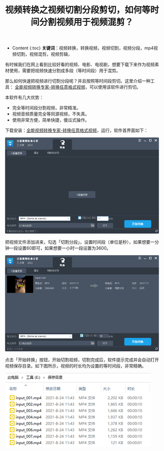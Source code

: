﻿---
layout:		post
category:	"soft"
title:		"视频转换之视频切割分段剪切，如何等时间分割视频用于视频混剪？"

tags:		[video,mp4,convert]
---
- Content
{:toc}
**关键词**：视频转换，转换视频，视频切割，视频分段，mp4视频切割，视频混剪，视频剪辑，



有时候我们在网上看到比较好看的视频、电影、电视剧，想要下载下来作为视频素材使用，需要把视频快速分割成多段（等时间段）用于混剪。



那么如何快速把视频进行切割分段呢？并且按照等时间段剪切。这里介绍一种工具： [全能视频转换专家-转换任意格式视频](https://xcxzq.com/videomaster.htm)，可以使用该软件进行剪切。



本软件有几大优势：

- 完全等时间段分割视频，非常精准。
- 视频音频质量完全等同源视频，不失真。
- 使用非常方便，简单快捷，傻瓜式操作。



下载安装：[全能视频转换专家-转换任意格式视频](https://xcxzq.com/soft/videomaster.exe)，运行，软件首界面如下：

![](../../../images/VideoConvert/VideoConvert_Main.png)



把视频文件添加进来，勾选「切割分段」，设置时间段（单位是秒），如果想要一分钟一段设置60即可，如果想要一小时一段设置为3600。

![](../../../images/VideoConvert/VideoConvert_Cut_1.png)



点击「开始转换」按钮，开始切割视频，切割完成后，软件提示完成并会自动打开视频保存目录。如下图所示，视频的时长均为设置的等时间段，非常精确。

![](../../../images/VideoConvert/VideoConvert_Cut_Result.png)